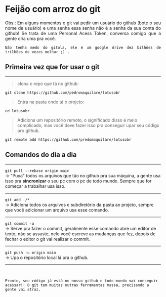 # Feijão com arroz do git 
<div style="text-align:justify; line-break:auto">

Obs.: Em alguns momentos o git vai pedir um usuário do github (bote o seu nome de usuário) e uma senha essa senha não é a senha da sua conta do github! Se trata de uma Personal Acess Token, conversa comigo que a gente cria uma pra você. 
<br>
	
	Não tenha medo do gitola, ele é um google drive dez bilhões de trilhões de vezes melhor ;) .

</div>

## Primeira vez que for usar o git
---
> clona o repo que tá no github: <br>

`git clone https://github.com/pedromaquilare/lotusobr `  <br>
> Entra na pasta onde tá o projeto: <br>

`cd lotusobr` <br> 

> Adiciona um repositório remoto, o significado disso é meio complicado, mas você deve fazer isso pra conseguir upar seu código pro github. <br>

`git remote add https://github.com/predomaquilare/lotusobr` <br>	
	
## Comandos do dia a dia
---
`git pull --rebase origin main ` <br>
→ "Puxa" todos os arquivos que tão no github pra sua máquina, a gente usa isso pra **sincronizar** o seu pc com o pc de todo mundo. Sempre que for começar a trabalhar usa isso. 
<br>

---
`git add ./* ` <br>
→ Adiciona todos os arquivos e subdiretório da pasta ao projeto, sempre que você adicionar um arquivo usa esse comando. 
<br>

--- 

`git commit -a ` <br>
→ Serve pra fazer o commit, geralmente esse comando abre um editor de texto, não se assuste, nele você escreve as mudanças que fez, depois de fechar o editor o git vai realizar o commit.
<br>

--- 

`git push -u origin main ` <br> 
→ Upa o repositório local lá pra o github.

--- 

<br>
 
  	Pronto, seu código já está no nosso github e todo mundo vai conseguir acessar!! O git tem muitas outras ferramentas massa, precisando a gente vai atraz.	

